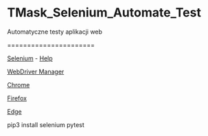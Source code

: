 # TMask_Selenium_Automate_Test
Automatyczne testy aplikacji web


======================


[Selenium](https://selenium-python.readthedocs.io/locating-elements.html) - [Help](https://selenium-python.readthedocs.io/locating-elements.html)

[WebDriver Manager](https://github.com/SergeyPirogov/webdriver_manager)


[Chrome](https://chromedriver.chromium.org/downloads)

[Firefox](https://github.com/mozilla/geckodriver/releases)

[Edge](https://developer.microsoft.com/en-us/microsoft-edge/tools/webdriver/)


pip3 install selenium pytest


